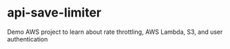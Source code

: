 # api-save-limiter
Demo AWS project to learn about rate throttling, AWS Lambda, S3, and user authentication

